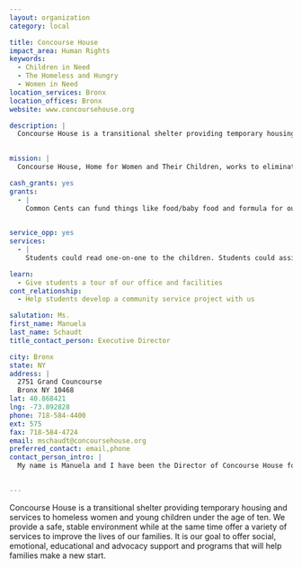 ```yaml
---
layout: organization
category: local

title: Concourse House
impact_area: Human Rights
keywords: 
  - Children in Need
  - The Homeless and Hungry
  - Women in Need
location_services: Bronx
location_offices: Bronx
website: www.concoursehouse.org

description: |
  Concourse House is a transitional shelter providing temporary housing and services to homeless women and young children under the age of ten. We provide a safe, stable environment while at the same time offer a variety of services to improve the lives of our families. It is our goal to offer social, emotional, educational and advocacy support and programs that will help families make a new start.

  
mission: |
  Concourse House, Home for Women and Their Children, works to eliminate homelessness by providing homeless families with safe, stable transitional housing. Concourse House works with the families to break the cycle of poverty by providing a variety of social services and interactive programs that promote growth and independence.

cash_grants: yes
grants: 
  - |
    Common Cents can fund things like food/baby food and formula for our food pantry for $500. Arts and Craft supplies for our after-school and pre-school programs for $200-500. We can also use the money to buy books for our onsite library from $500-1000. We could use money to fund a toy drive $200-1000.

    
service_opp: yes
services: 
  - |
    Students could read one-on-one to the children. Students could assist in the pre-school program.

learn: 
  - Give students a tour of our office and facilities
cont_relationship: 
  - Help students develop a community service project with us

salutation: Ms.
first_name: Manuela
last_name: Schaudt
title_contact_person: Executive Director

city: Bronx
state: NY
address: |
  2751 Grand Councourse  
  Bronx NY 10468
lat: 40.868421
lng: -73.892828
phone: 718-584-4400
ext: 575
fax: 718-584-4724
email: mschaudt@concoursehouse.org
preferred_contact: email,phone
contact_person_intro: |
  My name is Manuela and I have been the Director of Concourse House for many years. I have seen the good that comes of donations and volunteers. The smiles and the opportunities Common Cents have provided is priceless. I am excited to be part of Common Cents and look forward to working together.

  
---
```

Concourse House is a transitional shelter providing temporary housing and services to homeless women and young children under the age of ten. We provide a safe, stable environment while at the same time offer a variety of services to improve the lives of our families. It is our goal to offer social, emotional, educational and advocacy support and programs that will help families make a new start.

